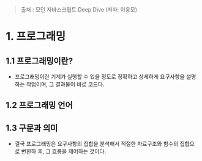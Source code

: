 > 출처 : 모던 자바스크립트 Deep Dive (저자: 이웅모)

# 1. 프로그래밍
## 1.1 프로그래밍이란?
- 프로그래밍이란 기계가 실행할 수 있을 정도로 정확하고 상세하게 요구사항을 설명하는 작업이며, 그 결과물이 바로 코드다.

## 1.2 프로그래밍 언어
## 1.3 구문과 의미
- 결국 프로그래밍은 요구사항의 집합을 분석해서 적절한 자료구조와 함수의 집합으로 변환하 후, 그 흐름을 제어하는 것이다.

